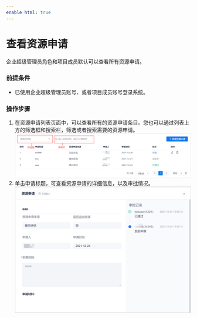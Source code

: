 ```yaml
---
enable html: true
---
```

# 查看资源申请

企业超级管理员角色和项目成员默认可以查看所有资源申请。

### 前提条件
* 已使用企业超级管理员账号、或者项目成员账号登录系统。

### 操作步骤
1. 在资源申请列表页面中，可以查看所有的资源申请条目。您也可以通过列表上方的筛选框和搜索栏，筛选或者搜索需要的资源申请。      
   ![](../fig/shenzhicheng/资源-查看01.png)                   
2. 单击申请标题，可查看资源申请的详细信息，以及审批情况。       
   ![](../fig/shenzhicheng/资源-查看02.png)             
  
